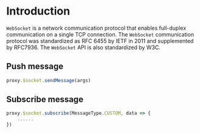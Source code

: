 # Introduction

`WebSocket` is a network communication protocol that enables full-duplex communication on a single TCP connection. The `WebSocket` communication protocol was standardized as RFC 6455 by IETF in 2011 and supplemented by RFC7936. The `WebSocket` API is also standardized by W3C.

## Push message

```typescript
proxy.$socket.sendMessage(args)
```

## Subscribe message

```typescript
proxy.$socket.subscribe(MessageType.CUSTOM, data => {
    ......
})
```
